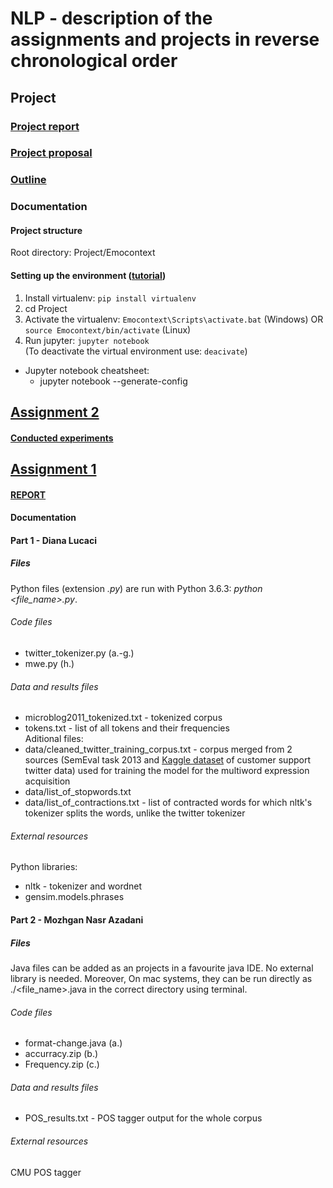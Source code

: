 # NLP - description of the assignments and projects in reverse chronological order
## Project
### [Project report](https://www.overleaf.com/read/vbrhrqtwtzgp)
### [Project proposal](https://docs.google.com/document/d/1W_B9nWewimRRqxOsYwpj_8LdMqTV0jieH9v25srog-s/edit?usp=sharing)
### [Outline](https://docs.google.com/document/d/1qElk-j3W9u_FA2SbUZ4Ffjc9RLeJXBh6uTNgeCt2bJk/edit?usp=sharing)
### Documentation
#### Project structure
Root directory: Project/Emocontext
#### Setting up the environment ([tutorial](https://medium.com/@eleroy/jupyter-notebook-in-a-virtual-environment-virtualenv-8f3c3448247))
1. Install virtualenv: `pip install virtualenv`  
2. cd Project
3. Activate the virtualenv: `Emocontext\Scripts\activate.bat` (Windows) OR `source Emocontext/bin/activate` (Linux)
4. Run jupyter: `jupyter notebook`  
(To deactivate the virtual environment use: `deacivate`)
* Jupyter notebook cheatsheet:  
    * jupyter notebook --generate-config


## [Assignment 2](http://www.site.uottawa.ca/~diana/csi5386/A2_2019/A2_2019.htm)
#### [Conducted experiments](https://docs.google.com/document/d/1IS4sygSWIEHFvzKDGD4ciBL4qJP5-ssrInDVY_WpcUw/edit?usp=sharing)
## [Assignment 1](http://www.site.uottawa.ca/~diana/csi5386/A1_2018/A1_2018.htm)
#### [REPORT](https://docs.google.com/document/d/18pFDDHKXVCzbM22J5qirgS-TxZdazvMgooEnxDkiG50/edit?usp=sharing)
#### Documentation
#### Part 1 - Diana Lucaci
##### Files
Python files (extension _.py_) are run with Python 3.6.3: _python <file_name>.py_.
###### Code files
* twitter_tokenizer.py (a.-g.)
* mwe.py (h.)
###### Data and results files
* microblog2011_tokenized.txt - tokenized corpus
* tokens.txt - list of all tokens and their frequencies  
Aditional files:  
* data/cleaned_twitter_training_corpus.txt - corpus merged from 2 sources (SemEval task 2013 and [Kaggle dataset](https://www.kaggle.com/thoughtvector/customer-support-on-twitter#twcs.zip) of customer support twitter data) used for training the model for the multiword expression acquisition
* data/list_of_stopwords.txt
* data/list_of_contractions.txt - list of contracted words for which nltk's tokenizer splits the words, unlike the twitter tokenizer
###### External resources
Python libraries:  
* nltk - tokenizer and wordnet
* gensim.models.phrases
#### Part 2 - Mozhgan Nasr Azadani
##### Files
Java files can be added as an projects in a favourite java IDE. No external library is needed. Moreover, On mac systems, they can be run directly as ./<file_name>.java in the correct directory using terminal. 
###### Code files
* format-change.java (a.)
* accurracy.zip (b.)
* Frequency.zip (c.)
###### Data and results files
* POS_results.txt - POS tagger output for the whole corpus
###### External resources
CMU POS tagger
